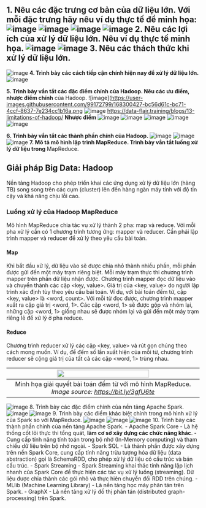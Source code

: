 **1. Nêu các đặc trưng cơ bản của dữ liệu lớn. Với mỗi đặc trưng hãy nêu ví dụ thực tế để
minh họa:**
![image](https://user-images.githubusercontent.com/99172799/168302966-d7902d2a-9d2d-48ae-a182-9323af3f84b3.png)
![image](https://user-images.githubusercontent.com/99172799/168303032-7514980b-8ea0-4cdb-b7fb-ad37f4099142.png)
![image](https://user-images.githubusercontent.com/99172799/168303164-1d2b212f-8aba-4b1a-9e12-e4778a4cdb50.png)
![image](https://user-images.githubusercontent.com/99172799/168303245-19a54844-ccc7-4243-81ea-14ea9a2ba7dc.png)
**2. Nêu các lợi ích của xử lý dữ liệu lớn. Nêu ví dụ thực tế minh họa.**
![image](https://user-images.githubusercontent.com/99172799/168303299-850753ce-1246-4cd7-92fa-c827bee5ac3e.png)
![image](https://user-images.githubusercontent.com/99172799/168303343-e8041a67-561f-4e22-9160-b5e1b24b270a.png)
**3. Nêu các thách thức khi xử lý dữ liệu lớn.**
---
![image](https://user-images.githubusercontent.com/99172799/168303403-6537ba88-5d59-444e-9f36-8d32a0eda8cd.png)
**4. Trình bày các cách tiếp cận chính hiện nay để xử lý dữ liệu lớn.**
![image](https://user-images.githubusercontent.com/99172799/168303946-0672f95c-8804-4472-91d5-ad012fb276ae.png)

**5. Trình bày vắn tắt các đặc điểm chính của Hadoop. Nêu các ưu điểm, nhược điểm chính**
của Hadoop.
![image](https://user-images.githubusercontent.com/99172799/168300427-bc56d61c-bc71-4ccf-8637-7e234cc1b16a.png
![image](https://user-images.githubusercontent.com/99172799/168300606-235e43e7-0a23-44ef-9014-acb14687b966.png)
https://data-flair.training/blogs/13-limitations-of-hadoop/
**Nhược điểm**
![image](https://user-images.githubusercontent.com/99172799/168300922-7649c13d-747a-47a7-bf2e-25822941190e.png)
![image](https://user-images.githubusercontent.com/99172799/168301152-91cc6db1-301a-499e-bb94-93abfc63d2e2.png)
![image](https://user-images.githubusercontent.com/99172799/168301211-300c443f-e849-4507-aaba-c9e5c7caddb7.png)
![image](https://user-images.githubusercontent.com/99172799/168301393-4be1028b-5cab-4e04-856d-f0defb1054d7.png)
![image](https://user-images.githubusercontent.com/99172799/168301505-2e21a70d-bdd5-454f-b678-83bb16367c8b.png)

**6. Trình bày vắn tắt các thành phần chính của Hadoop.**
![image](https://user-images.githubusercontent.com/99172799/168297826-60bc381a-1475-4ab6-8d14-e7f7f1e3e5f1.png)
![image](https://user-images.githubusercontent.com/99172799/168297869-ace6d226-8d23-4327-b722-30650e8f5907.png)
![image](https://user-images.githubusercontent.com/99172799/168298044-9e3abcea-832a-4f10-9693-8ca40daa71e5.png)
**7. Mô tả mô hình lập trình MapReduce. Trình bày vắn tắt luồng xử lý dữ liệu trong**
MapReduce.
## Giải pháp Big Data: Hadoop <a name="bigdata_approach"/>

Nền tảng Hadoop cho phép triển khai các ứng dụng xử lý dữ liệu lớn (hàng TB) song song trên các cụm (cluster) lên đến hàng ngàn máy tính với độ tin cậy và khả năng chịu lỗi cao.
### Luồng xử lý của Hadoop MapReduce
Mô hình MapReduce chia tác vụ xử lý thành 2 pha: map và reduce. Với mỗi pha xử lý cần có 1 chương trình tương ứng: mapper và reducer. Cần phải lập trình mapper và reducer để xử lý theo yêu cầu bài toán.
#### Map
Khi bắt đầu xử lý, dữ liệu vào sẽ được chia nhỏ thành nhiều phần, mỗi phần được gửi đến một máy trạm riêng biệt. Mỗi máy trạm thực thi chương trình mapper trên phần dữ liệu nhận được.
Chương trình mapper đọc dữ liệu vào và chuyển thành các cặp <key, value>.
Giá trị của <key, value> do người lập trình xác định tùy theo yêu cầu bài toán. 
Ví dụ, với bài toán đếm từ, cặp <key, value> là <word, count>. Với mỗi từ đọc được, chương trình mapper xuất ra cặp giá trị <word, 1>. Các cặp <word, 1> sẽ được gộp và nhóm lại, những cặp <word, 1> giống nhau sẽ được nhóm lại và gửi đến một máy trạm riêng lẻ để xử lý ở pha reduce.
<br>
#### Reduce
Chương trình reducer xử lý các cặp <key, value> và rút gọn chúng theo cách mong muốn. 
Ví dụ, để đếm số lần xuất hiện của mỗi từ, chương trình reducer sẽ cộng giá trị của tất cả các cặp <word, 1> trùng nhau.

| <img src="figs/MapReduce.png" width="70%"/> | 
|:--:| 
| Minh họa giải quyết bài toán đếm từ với mô hình MapReduce. *Image source: https://bit.ly/3gfU6te* |
![image](https://user-images.githubusercontent.com/99172799/168297743-89c52639-ffc2-4f62-98f8-fc5407b13cfb.png)
8. Trình bày các đặc điểm chính của nền tảng Apache Spark.
![image](https://user-images.githubusercontent.com/99172799/168297573-8ccf974a-f9e5-494a-a511-d9af59b48577.png)
![image](https://user-images.githubusercontent.com/99172799/168297601-222904f1-73df-4922-8d08-c6a125d4772e.png)
9. Trình bày các điểm khác biệt chính trong mô hình xử lý của Spark so với MapReduce.
![image](https://user-images.githubusercontent.com/99172799/168297133-14c41c7f-bbe1-4c8e-b9ae-6bf714ab831c.png)
![image](https://user-images.githubusercontent.com/99172799/168297180-7da81eee-9798-42e4-9761-ee552c5af619.png)
![image](https://user-images.githubusercontent.com/99172799/168297214-4f68f23d-87ed-4480-8da4-f6db7d7444f4.png)
10. Trình bày các thành phần chính của nền tảng Apache Spark.
    - Apache Spark Core
        - Là hệ thống cốt lõi thực thi tổng quát, **làm cơ sở xây dựng các chức năng khác**.
        - Cung cấp tính năng tính toán trong bộ nhớ (In-Memory computing) và tham chiếu dữ liệu trên bộ nhớ ngoài.
    - Spark SQL
        - Là thành phần được xây dựng trên nền Spark Core, cung cấp tính năng trừu tượng hóa dữ liệu (data abstraction) gọi là SchemaRDD, cho phép xử lý dữ liệu có cấu trúc và bán cấu trúc.
    - Spark Streaming
        - Spark Streaming khai thác tính năng lập lịch nhanh của Spark Core để thực hiện các tác vụ xử lý luồng (streaming). Dữ liệu được chia thành các gói nhỏ và thực hiên chuyển đổi RDD trên chúng.
        - MLlib (Machine Learning Library)
        - Là nền tảng học máy phân tán trên Spark.
    - GraphX
        - Là nền tảng xử lý đồ thị phân tán (distributed graph-processing) trên Spark.
